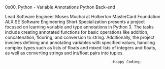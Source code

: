 0x00. Python - Variable Annotations Python Back-end

Lead Software Engineer Moses Muchai at Holberton MasterCard Foundation ALX SE Software Engineering Short Specialization presents a project focused on learning variable and type annotations in Python 3. The tasks include creating annotated functions for basic operations like addition, concatenation, flooring, and conversion to string. Additionally, the project involves defining and annotating variables with specified values, handling complex types such as lists of floats and mixed lists of integers and floats, as well as converting strings and int/float pairs into tuples.

                                                    -Happy Coding-
